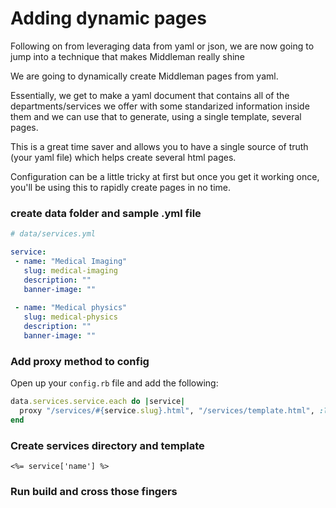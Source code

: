# Adding dynamic pages

Following on from leveraging data from yaml or json, we are now going to jump into a technique that makes Middleman really shine

We are going to dynamically create Middleman pages from yaml.

Essentially, we get to make a yaml document that contains all of the departments/services we offer with some standarized information inside them and we can use that to generate, using a single template, several pages.

This is a great time saver and allows you to have a single source of truth (your yaml file) which helps create several html pages.

Configuration can be a little tricky at first but once you get it working once, you'll be using this to rapidly create pages in no time.

### create data folder and sample .yml file

```yml
# data/services.yml

service:
 - name: "Medical Imaging"
   slug: medical-imaging
   description: ""
   banner-image: ""
 
 - name: "Medical physics"
   slug: medical-physics
   description: ""
   banner-image: ""
```

### Add proxy method to config

Open up your ```config.rb``` file and add the following:

```ruby
data.services.service.each do |service|
  proxy "/services/#{service.slug}.html", "/services/template.html", :locals => { :service => service }, :ignore => true
end
```

### Create services directory and template

```erb
<%= service['name'] %>
```

### Run build and cross those fingers